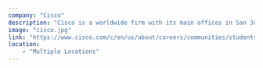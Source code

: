```yaml
---
company: "Cisco"
description: "Cisco is a worldwide firm with its main offices in San Jose, California, that specializes in digital communications technologies. The Cisco Apprentice Program is a six-month or one-year program that caters to your interests, involvement, and ambitions in a variety of disciplines such as technology and business."
image: "cisco.jpg"
link: "https://www.cisco.com/c/en/us/about/careers/communities/students-and-new-graduates/apprenticeship.html"
location:
    - "Multiple Locations"
---
```

